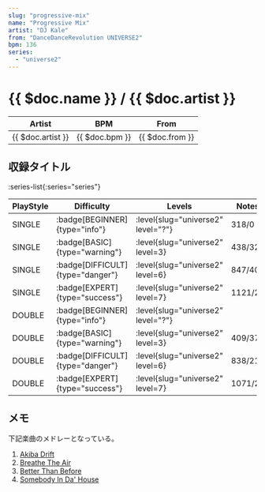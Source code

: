 ```yaml
---
slug: "progressive-mix"
name: "Progressive Mix"
artist: "DJ Kale"
from: "DanceDanceRevolution UNIVERSE2"
bpm: 136
series:
  - "universe2"
---
```


# {{ $doc.name }} / {{ $doc.artist }}

|Artist|BPM|From|
|------|---|----|
|{{ $doc.artist }}|{{ $doc.bpm }}|{{ $doc.from }}|

## 収録タイトル

:series-list{:series="series"}

|PlayStyle|Difficulty|Levels|Notes|Movie|
|---------|----------|------|-----|-----|
|SINGLE| :badge[BEGINNER]{type="info"}|<div class="field is-grouped is-grouped-multiline"> :level{slug="universe2" level="?"}</div>|318/0||
|SINGLE| :badge[BASIC]{type="warning"}|<div class="field is-grouped is-grouped-multiline"> :level{slug="universe2" level=3}</div>|438/32||
|SINGLE| :badge[DIFFICULT]{type="danger"}|<div class="field is-grouped is-grouped-multiline"> :level{slug="universe2" level=6}</div>|847/40||
|SINGLE| :badge[EXPERT]{type="success"}|<div class="field is-grouped is-grouped-multiline"> :level{slug="universe2" level=7}</div>|1121/20||
|DOUBLE| :badge[BEGINNER]{type="info"}|<div class="field is-grouped is-grouped-multiline"> :level{slug="universe2" level="?"}</div>|||
|DOUBLE| :badge[BASIC]{type="warning"}|<div class="field is-grouped is-grouped-multiline"> :level{slug="universe2" level=3}</div>|409/37||
|DOUBLE| :badge[DIFFICULT]{type="danger"}|<div class="field is-grouped is-grouped-multiline"> :level{slug="universe2" level=6}</div>|838/21||
|DOUBLE| :badge[EXPERT]{type="success"}|<div class="field is-grouped is-grouped-multiline"> :level{slug="universe2" level=7}</div>|1071/27||

## メモ

下記楽曲のメドレーとなっている。

1. [Akiba Drift](/songs/akiba-drift)
1. [Breathe The Air](/songs/breathe-the-air)
1. [Better Than Before](/songs/better-than-before)
1. [Somebody In Da' House](/songs/somebody-in-da-house)
